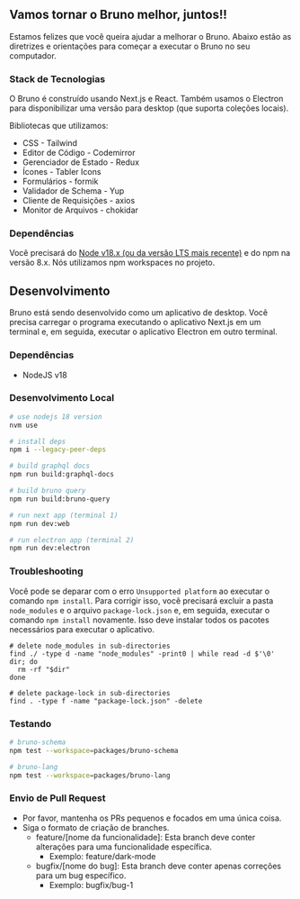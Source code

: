 ## Vamos tornar o Bruno melhor, juntos!!

Estamos felizes que você queira ajudar a melhorar o Bruno. Abaixo estão as diretrizes e orientações para começar a executar o Bruno no seu computador.

### Stack de Tecnologias

O Bruno é construído usando Next.js e React. Também usamos o Electron para disponibilizar uma versão para desktop (que suporta coleções locais).

Bibliotecas que utilizamos:

- CSS - Tailwind
- Editor de Código - Codemirror
- Gerenciador de Estado - Redux
- Ícones - Tabler Icons
- Formulários - formik
- Validador de Schema - Yup
- Cliente de Requisições - axios
- Monitor de Arquivos - chokidar

### Dependências

Você precisará do [Node v18.x (ou da versão LTS mais recente)](https://nodejs.org/en/) e do npm na versão 8.x. Nós utilizamos npm workspaces no projeto.

## Desenvolvimento

Bruno está sendo desenvolvido como um aplicativo de desktop. Você precisa carregar o programa executando o aplicativo Next.js em um terminal e, em seguida, executar o aplicativo Electron em outro terminal.

### Dependências

- NodeJS v18

### Desenvolvimento Local

```bash
# use nodejs 18 version
nvm use

# install deps
npm i --legacy-peer-deps

# build graphql docs
npm run build:graphql-docs

# build bruno query
npm run build:bruno-query

# run next app (terminal 1)
npm run dev:web

# run electron app (terminal 2)
npm run dev:electron
```

### Troubleshooting

Você pode se deparar com o erro `Unsupported platform` ao executar o comando `npm install`. Para corrigir isso, você precisará excluir a pasta `node_modules` e o arquivo `package-lock.json` e, em seguida, executar o comando `npm install` novamente. Isso deve instalar todos os pacotes necessários para executar o aplicativo.

```shell
# delete node_modules in sub-directories
find ./ -type d -name "node_modules" -print0 | while read -d $'\0' dir; do
  rm -rf "$dir"
done

# delete package-lock in sub-directories
find . -type f -name "package-lock.json" -delete
```

### Testando

```bash
# bruno-schema
npm test --workspace=packages/bruno-schema

# bruno-lang
npm test --workspace=packages/bruno-lang
```

### Envio de Pull Request

- Por favor, mantenha os PRs pequenos e focados em uma única coisa.
- Siga o formato de criação de branches.
  - feature/[nome da funcionalidade]: Esta branch deve conter alterações para uma funcionalidade específica.
    - Exemplo: feature/dark-mode
  - bugfix/[nome do bug]: Esta branch deve conter apenas correções para um bug específico.
    - Exemplo: bugfix/bug-1
